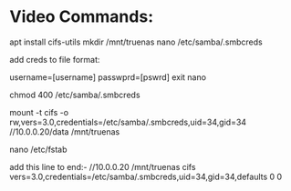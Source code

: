 # Video Commands:
apt install cifs-utils
mkdir /mnt/truenas
nano /etc/samba/.smbcreds 

add creds to file format:

username=[username]
passwprd=[pswrd]
exit nano

chmod 400 /etc/samba/.smbcreds

mount -t cifs -o rw,vers=3.0,credentials=/etc/samba/.smbcreds,uid=34,gid=34 //10.0.0.20/data /mnt/truenas

nano /etc/fstab
 
add this line to end:- 
//10.0.0.20 /mnt/truenas cifs vers=3.0,credentials=/etc/samba/.smbcreds,uid=34,gid=34,defaults 0 0
